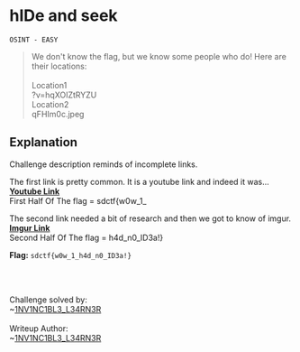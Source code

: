 # hIDe and seek
`OSINT - EASY`
> We don't know the flag, but we know some people who do! Here are their locations:<br><br>
> Location1<br>
?v=hqXOIZtRYZU<br>
> Location2<br>
qFHIm0c.jpeg

## Explanation
 
Challenge description reminds of incomplete links.

The first link is pretty common. It is a youtube link and indeed it was...<br>
[**Youtube Link**](https://www.youtube.com/watch?v=hqXOIZtRYZU)<br>
First Half Of The flag = sdctf{w0w_1_

The second link needed a bit of research and then we got to know of imgur.<br>
[**Imgur Link**](https://imgur.com/qFHIm0c.jpeg)<br>
Second Half Of The flag = h4d_n0_ID3a!}


**Flag:** `sdctf{w0w_1_h4d_n0_ID3a!}`

<br><br>

Challenge solved by:<br>
~[1NV1NC1BL3_L34RN3R](https://ctftime.org/user/106601)<br><br>
Writeup Author:<br>
~[1NV1NC1BL3_L34RN3R](https://ctftime.org/user/106601)
